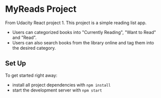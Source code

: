 # MyReads Project

From Udacity React project 1. This project is a simple reading list app.

- Users can categorized books into "Currently Reading", "Want to Read" and "Read".
- Users can also search books from the library online and tag them into the desired category.

## Set Up

To get started right away:

- install all project dependencies with `npm install`
- start the development server with `npm start`
